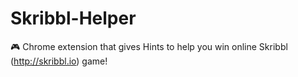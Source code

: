 # Skribbl-Helper
🎮 Chrome extension that gives Hints to help you win online Skribbl (http://skribbl.io) game!
